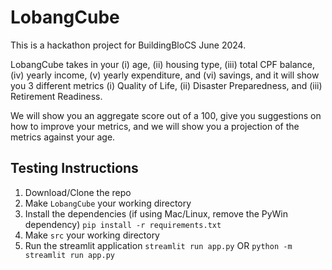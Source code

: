 # LobangCube

This is a hackathon project for BuildingBloCS June 2024.

LobangCube takes in your (i) age, (ii) housing type, (iii) total CPF balance, (iv) yearly income, (v) yearly expenditure, and (vi) savings, and it will show you 3 different metrics (i) Quality of Life, (ii) Disaster Preparedness, and (iii) Retirement Readiness.

We will show you an aggregate score out of a 100, give you suggestions on how to improve your metrics, and we will show you a projection of the metrics against your age.

## Testing Instructions

1. Download/Clone the repo
2. Make `LobangCube` your working directory
3. Install the dependencies (if using Mac/Linux, remove the PyWin dependency) `pip install -r requirements.txt`
4. Make `src` your working directory
5. Run the streamlit application `streamlit run app.py` OR `python -m streamlit run app.py`
